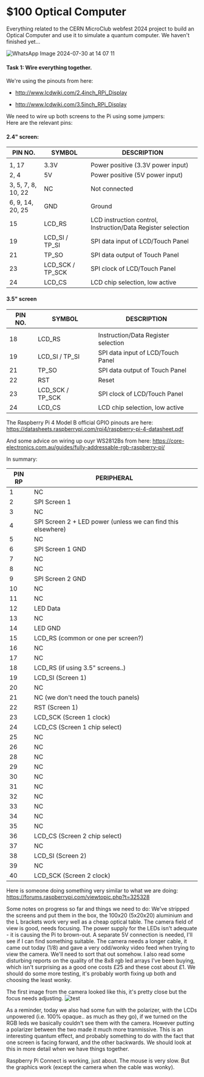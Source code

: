 # $100 Optical Computer
Everything related to the CERN MicroClub webfest 2024 project to build an Optical Computer and use it to simulate a quantum computer. We haven't finished yet...

![WhatsApp Image 2024-07-30 at 14 07 11](https://github.com/user-attachments/assets/27793d4d-9b99-4daa-95ec-8111b729c122)

#### Task 1: Wire everything together.

We're using the pinouts from here:
- http://www.lcdwiki.com/2.4inch_RPi_Display

- http://www.lcdwiki.com/3.5inch_RPi_Display

We need to wire up both screens to the Pi using some jumpers:
<br>
Here are the relevant pins:
#### 2.4" screen:


| PIN NO.            | SYMBOL           | DESCRIPTION                                                             |
| ------------------ | ---------------- | ----------------------------------------------------------------------- |
|                                                                                                                 |
| 1, 17              | 3.3V             | Power positive (3.3V power input)                                       |
| 2, 4               | 5V               | Power positive (5V power input)                                         |
| 3, 5, 7, 8, 10, 22 | NC               | Not connected                                                           |
| 6, 9, 14, 20, 25   | GND              | Ground                                                                  |
| 15                 | LCD_RS           | LCD instruction control, Instruction/Data Register selection            |
| 19                 | LCD_SI / TP_SI   | SPI data input of LCD/Touch Panel                                       |
| 21                 | TP_SO            | SPI data output of Touch Panel                                          |
| 23                 | LCD_SCK / TP_SCK | SPI clock of LCD/Touch Panel                                            |
| 24                 | LCD_CS           | LCD chip selection, low active                                          |


<!--  
1, 17 	3.3V 	Power supply (3.3V power input)
2, 4 	5V 	Power supply (5V power input)
3, 5, 7, 8, 10, 12， 16，18，22 	NC 	Not connected
6, 9, 14, 20, 25 	GND 	Power ground
15 	LCD_RS 	Instruction/data register selection, low level is instruction, high level is data
19 	LCD_SI / TP_SI 	LCD display / touch panel SPI data input
21 	TP_SO 	Touch panel SPI data output
13 	RST 	Reset signal, low reset
23 	LCD_SCK / TP_SCK 	LCD display / touch panel SPI clock signal
24 	LCD_CS 	LCD chip select signal, low level enable
-->
#### 3.5" screen


| PIN NO.                        | SYMBOL           | DESCRIPTION                                                             |
| ------------------------------ | ---------------- | ----------------------------------------------------------------------- |
|  |
| 18                             | LCD_RS           | Instruction/Data Register selection                                     |
| 19                             | LCD_SI / TP_SI   | SPI data input of LCD/Touch Panel                                       |
| 21                             | TP_SO            | SPI data output of Touch Panel                                          |
| 22                             | RST              | Reset                                                                   |
| 23                             | LCD_SCK / TP_SCK | SPI clock of LCD/Touch Panel                                            |
| 24                             | LCD_CS           | LCD chip selection, low active                                          |

<!--  
18 	LCD_RS 	Instruction/Data Register selection
19 	LCD_SI / TP_SI 	SPI data input of LCD/Touch Panel
21 	TP_SO 	SPI data output of Touch Panel
22 	RST 	Reset
23 	LCD_SCK / TP_SCK 	SPI clock of LCD/Touch Panel
24 	LCD_CS 	LCD chip selection, low active 
-->

The Raspberry Pi 4 Model B official GPIO pinouts are here:
https://datasheets.raspberrypi.com/rpi4/raspberry-pi-4-datasheet.pdf

And some advice on wiring up ouyr WS2812Bs from here:
https://core-electronics.com.au/guides/fully-addressable-rgb-raspberry-pi/

In summary:
<!--  
1,NC
2,SPI Screen 1
3,NC
4,SPI Screen 2 + LED power (unless we can find this elsewhere)
5,NC
6,SPI Screen 1 GND
7,NC
8,NC
9,SPI Screen 2 GND
10,NC
11,NC
12,LED Data
13,NC
14,LED GND
15,LCD_RS (common or one per screen?)
16,NC
17,NC
18,LCD_RS (if using 3.5" screens..)
19,LCD_SI (Screen 1)
20,NC
21,NC (we don't need the touch panels)
22,RST (Screen 1)
23,LCD_SCK (Screen 1 clock)
24,LCD_CS (Screen 1 chip select)
25,NC
26,NC
28,NC
29,NC
30,NC
31,NC
32,NC
33,NC
34,NC
35,NC
36,LCD_CS (Screen 2 chip select)
37,NC
38,LCD_SI (Screen 2)
39,NC
40,LCD_SCK (Screen 2 clock)
-->

| PIN RP | PERIPHERAL                                                   |
| ------ | ------------------------------------------------------------ |
| 1      | NC                                                           |
| 2      | SPI Screen 1                                                 |
| 3      | NC                                                           |
| 4      | SPI Screen 2 + LED power (unless we can find this elsewhere) |
| 5      | NC                                                           |
| 6      | SPI Screen 1 GND                                             |
| 7      | NC                                                           |
| 8      | NC                                                           |
| 9      | SPI Screen 2 GND                                             |
| 10     | NC                                                           |
| 11     | NC                                                           |
| 12     | LED Data                                                     |
| 13     | NC                                                           |
| 14     | LED GND                                                      |
| 15     | LCD_RS (common or one per screen?)                           |
| 16     | NC                                                           |
| 17     | NC                                                           |
| 18     | LCD_RS (if using 3.5" screens..)                             |
| 19     | LCD_SI (Screen 1)                                            |
| 20     | NC                                                           |
| 21     | NC (we don't need the touch panels)                          |
| 22     | RST (Screen 1)                                               |
| 23     | LCD_SCK (Screen 1 clock)                                     |
| 24     | LCD_CS (Screen 1 chip select)                                |
| 25     | NC                                                           |
| 26     | NC                                                           |
| 28     | NC                                                           |
| 29     | NC                                                           |
| 30     | NC                                                           |
| 31     | NC                                                           |
| 32     | NC                                                           |
| 33     | NC                                                           |
| 34     | NC                                                           |
| 35     | NC                                                           |
| 36     | LCD_CS (Screen 2 chip select)                                |
| 37     | NC                                                           |
| 38     | LCD_SI (Screen 2)                                            |
| 39     | NC                                                           |
| 40     | LCD_SCK (Screen 2 clock)                                     |

Here is someone doing something very similar to what we are doing:
https://forums.raspberrypi.com/viewtopic.php?t=325328

Some notes on progress so far and things we need to do:
We've stripped the screens and put them in the box, the 100x20 (5x20x20) aluminium and the L brackets work very well as a cheap optical table. 
The camera field of view is good, needs focusing.
The power supply for the LEDs isn't adequate - it is causing the Pi to brown-out. A separate 5V connection is needed, I'll see if I can find something suitable. 
The camera needs a longer cable, it came out today (1/8) and gave a very odd/wonky video feed when trying to view the camera. We'll need to sort that out somehow. 
I also read some disturbing reports on the quality of the 8x8 rgb led arrays I've been buying, which isn't surprising as a good one costs £25 and these cost about £1. We should do some more testing, it's probably worth fixing up both and choosing the least wonky. 

The first image from the camera looked like this, it's pretty close but the focus needs adjusting.
![test](https://github.com/user-attachments/assets/9a56a3b4-5098-45a1-a9bf-494d55001d80)

As a reminder, today we also had some fun with the polarizer, with the LCDs unpowered (i.e. 100% opaque.. as much as they go), if we turned on the RGB leds we basically couldn't see them with the camera. However putting a polarizer between the two made it much more tranmissive. This is an interesting quantum effect, and probably something to do with the fact that one screen is facing forward, and the other backwards. We should look at this in more detail when we have things together.

Raspberry Pi Connect is working, just about. The mouse is very slow. But the graphics work (except the camera when the cable was wonky). 

